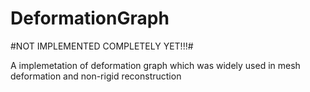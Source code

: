 DeformationGraph
================
#NOT IMPLEMENTED COMPLETELY YET!!!#

A implemetation of deformation graph which was widely used in mesh deformation and non-rigid reconstruction

